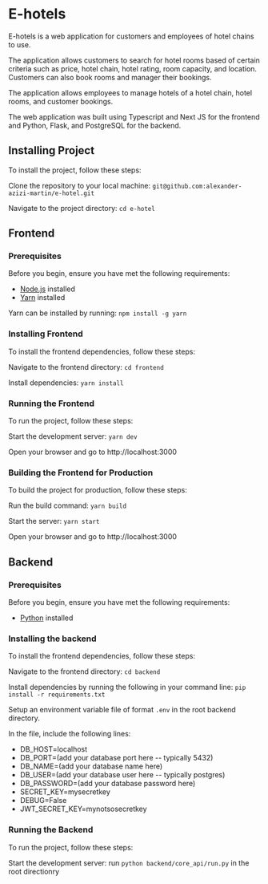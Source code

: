 # E-hotels

E-hotels is a web application for customers and employees of hotel chains to use.

The application allows customers to search for hotel rooms based of certain criteria such as price, hotel chain, hotel rating, room capacity, and location. Customers can also book rooms and manager their bookings.

The application allows employees to manage hotels of a hotel chain, hotel rooms, and customer bookings.

The web application was built using Typescript and Next JS for the frontend and Python, Flask, and PostgreSQL for the backend.

## Installing Project

To install the project, follow these steps:

Clone the repository to your local machine: `git@github.com:alexander-azizi-martin/e-hotel.git`

Navigate to the project directory: `cd e-hotel`

## Frontend

### Prerequisites

Before you begin, ensure you have met the following requirements:

- [Node.js](https://nodejs.org/en) installed
- [Yarn](https://yarnpkg.com/) installed

Yarn can be installed by running: `npm install -g yarn`

### Installing Frontend

To install the frontend dependencies, follow these steps:

Navigate to the frontend directory: `cd frontend`

Install dependencies: `yarn install`

### Running the Frontend

To run the project, follow these steps:

Start the development server: `yarn dev`

Open your browser and go to http://localhost:3000

### Building the Frontend for Production

To build the project for production, follow these steps:

Run the build command: `yarn build`

Start the server: `yarn start`

Open your browser and go to http://localhost:3000

## Backend

### Prerequisites

Before you begin, ensure you have met the following requirements:

- [Python](https://www.python.org/doc/) installed

### Installing the backend

To install the frontend dependencies, follow these steps:

Navigate to the frontend directory: `cd backend`

Install dependencies by running the following in your command line: `pip install -r requirements.txt`

Setup an environment variable file of format `.env` in the root backend directory.

In the file, include the following lines: 

- DB_HOST=localhost
- DB_PORT=(add your database port here -- typically 5432)
- DB_NAME=(add your database name here)
- DB_USER=(add your database user here -- typically postgres)
- DB_PASSWORD=(add your database password here)
- SECRET_KEY=mysecretkey
- DEBUG=False
- JWT_SECRET_KEY=mynotsosecretkey

### Running the Backend

To run the project, follow these steps:

Start the development server: run `python backend/core_api/run.py` in the root directionry